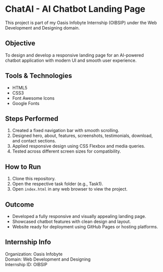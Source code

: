 # ChatAI - AI Chatbot Landing Page

This project is part of my Oasis Infobyte Internship (OIBSIP) under the Web Development and Designing domain.

## Objective
To design and develop a responsive landing page for an AI-powered chatbot application with modern UI and smooth user experience.

## Tools & Technologies
- HTML5  
- CSS3  
- Font Awesome Icons  
- Google Fonts  

## Steps Performed
1. Created a fixed navigation bar with smooth scrolling.  
2. Designed hero, about, features, screenshots, testimonials, download, and contact sections.  
3. Applied responsive design using CSS Flexbox and media queries.  
4. Tested across different screen sizes for compatibility.  

## How to Run
1. Clone this repository.  
2. Open the respective task folder (e.g., Task1).  
3. Open `index.html` in any web browser to view the project.  

## Outcome
- Developed a fully responsive and visually appealing landing page.  
- Showcased chatbot features with clean design and layout.  
- Website ready for deployment using GitHub Pages or hosting platforms.

## Internship Info
Organization: Oasis Infobyte  
Domain: Web Development and Designing  
Internship ID: OIBSIP  

